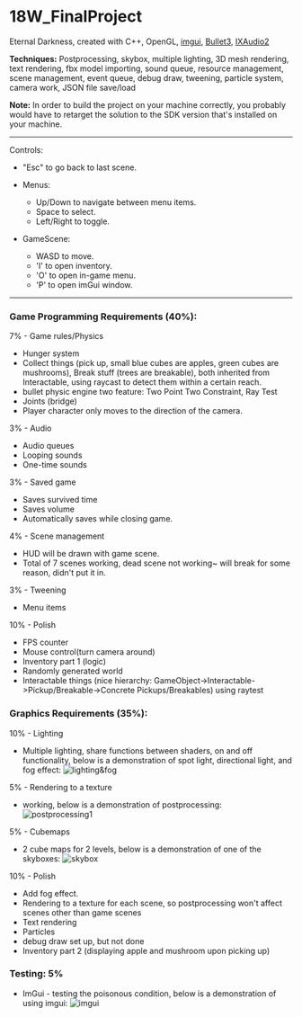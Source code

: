 # 18W_FinalProject
Eternal Darkness, created with C++, OpenGL, [imgui](https://github.com/ocornut/imgui), [Bullet3](https://github.com/bulletphysics/bullet3), [IXAudio2](https://docs.microsoft.com/en-us/windows/desktop/api/xaudio2/nn-xaudio2-ixaudio2) 

**Techniques:** Postprocessing, skybox, multiple lighting, 3D mesh rendering, text rendering, fbx model importing, sound queue, resource management, scene management, event queue, debug draw, tweening, particle system, camera work, JSON file save/load

**Note:** In order to build the project on your machine correctly, you probably would have to retarget the solution to the SDK version that's installed on your machine.

*****************************
  Controls:

   - "Esc" to go back to last scene.
   
   - Menus:
     - Up/Down to navigate between menu items.
     - Space to select.
     - Left/Right to toggle.
   - GameScene:
     - WASD to move.
     - 'I' to open inventory.
     - 'O' to open in-game menu.
     - 'P' to open imGui window.
*****************************


### Game Programming Requirements (40%):

 7% - Game rules/Physics
  - Hunger system
  - Collect things (pick up, small blue cubes are apples, green cubes are mushrooms), Break stuff (trees are breakable), both inherited from Interactable, using raycast to detect them within a certain reach.
  - bullet physic engine two feature: Two Point Two Constraint, Ray Test
  - Joints (bridge)
  - Player character only moves to the direction of the camera.
  
 3% - Audio
  - Audio queues
  - Looping sounds
  - One-time sounds

 3% - Saved game
  - Saves survived time
  - Saves volume
  - Automatically saves while closing game.

 4% - Scene management
  - HUD will be drawn with game scene.
  - Total of 7 scenes working, dead scene not working~ will break for some reason, didn't put it in.
 
 3% - Tweening
  - Menu items

10% - Polish
  - FPS counter
  - Mouse control(turn camera around)
  - Inventory part 1 (logic)
  - Randomly generated world
  - Interactable things (nice hierarchy: GameObject->Interactable->Pickup/Breakable->Concrete Pickups/Breakables) using raytest
  
     
### Graphics Requirements (35%):

10% - Lighting
  - Multiple lighting, share functions between shaders, on and off functionality, below is a demonstration of spot light, directional light, and fog effect:
  ![lighting&fog](../assets/lighting.png)
  
 5% - Rendering to a texture
  - working, below is a demonstration of postprocessing:
  ![postprocessing1](../assets/postprocessing1.png)
  
 5% - Cubemaps
  - 2 cube maps for 2 levels, below is a demonstration of one of the skyboxes:
  ![skybox](../assets/skybox.png)
  
10% - Polish
  - Add fog effect.
  - Rendering to a texture for each scene, so postprocessing won't affect scenes other than game scenes
  - Text rendering
  - Particles
  - debug draw set up, but not done
  - Inventory part 2 (displaying apple and mushroom upon picking up)


### Testing: 5%
  - ImGui - testing the poisonous condition, below is a demonstration of using imgui:
  ![imgui](../assets/imgui.png)
  

